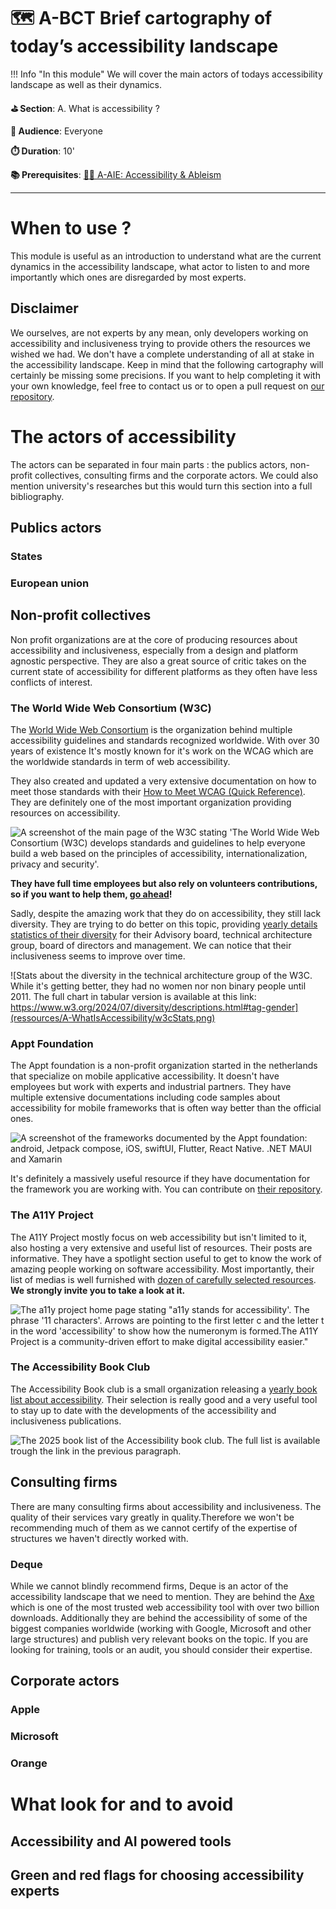 # 🗺️ A-BCT Brief cartography of today’s accessibility landscape

!!! Info "In this module"
    We will cover the main actors of todays accessibility landscape as well as their dynamics.

**⛳️ Section**: A. What is accessibility ?

**👥 Audience**: Everyone

**⏱️ ️Duration**: 10'

**📚 Prerequisites**: [👩‍🦽 A-AIE: Accessibility & Ableism](A-AIE.md)

---

# When to use ?

This module is useful as an introduction to understand what are the current dynamics in the accessibility landscape, what actor to listen to and more importantly which ones are disregarded by most experts.

## Disclaimer

We ourselves, are not experts by any mean, only developers working on accessibility and inclusiveness trying to provide others the resources we wished we had. We don't have a complete understanding of all at stake in the accessibility landscape. Keep in mind that the following cartography will certainly be missing some precisions. If you want to help completing it with your own knowledge, feel free to contact us or to open a pull request on [our repository](https://github.com/Page-and-Maxence/building-inclusive-open-source-software).

# The actors of accessibility

The actors can be separated in four main parts : the publics actors, non-profit collectives, consulting firms and the corporate actors. We could also mention university's researches but this would turn this section into a full bibliography.

## Publics actors

### States

### European union

## Non-profit collectives

Non profit organizations are at the core of producing resources about accessibility and inclusiveness, especially from a design and platform agnostic perspective. They are also a great source of critic takes on the current state of accessibility for different platforms as they often have less conflicts of interest.

### The World Wide Web Consortium (W3C)

The [World Wide Web Consortium](https://www.w3.org/about/) is the organization behind multiple accessibility guidelines and standards recognized worldwide. With over 30 years of existence It's mostly known for it's work on the WCAG which are the worldwide standards in term of web accessibility.

They also created and updated a very extensive documentation on how to meet those standards with their [How to Meet WCAG (Quick Reference)](https://www.w3.org/WAI/WCAG22/quickref/). They are definitely one of the most important organization providing resources on accessibility.

![A screenshot of the main page of the W3C stating 'The World Wide Web Consortium (W3C) develops standards and guidelines to help everyone build a web based on the principles of accessibility, internationalization, privacy and security'.](ressources/A-WhatIsAccessibility/w3cScreenshot.png)

**They have full time employees but also rely on volunteers contributions, so if you want to help them, [go ahead](https://www.w3.org/get-involved/)!**

Sadly, despite the amazing work that they do on accessibility, they still lack diversity. They are trying to do better on this topic, providing [yearly details statistics of their diversity](https://www.w3.org/about/diversity/diversity-report-2024/) for their Advisory board, technical architecture group, board of directors and management. We can notice that their inclusiveness seems to improve over time.

![Stats about the diversity in the technical architecture group of the W3C. While it's getting better, they had no women nor non binary people until 2011. The full chart in tabular version is available at this link: https://www.w3.org/2024/07/diversity/descriptions.html#tag-gender](ressources/A-WhatIsAccessibility/w3cStats.png)

### Appt Foundation

The Appt foundation is a non-profit organization started in the netherlands that specialize on mobile applicative accessibility. It doesn't have employees but work with experts and industrial partners. They have multiple extensive documentations including code samples about accessibility for mobile frameworks that is often way better than the official ones.

![A screenshot of the frameworks documented by the Appt foundation: android, Jetpack compose, iOS, swiftUI, Flutter, React Native. .NET MAUI and Xamarin](ressources/A-WhatIsAccessibility/apptFondationFrameworks.png)

It's definitely a massively useful resource if they have documentation for the framework you are working with. You can contribute on [their repository](https://github.com/appt-org/appt-website).

### The A11Y Project

The A11Y Project mostly focus on web accessibility but isn't limited to it, also hosting a very extensive and useful list of resources. Their posts are informative. They have a spotlight section useful to get to know the work of amazing people working on software accessibility. Most importantly, their list of medias is well furnished with [dozen of carefully selected resources](https://www.a11yproject.com/resources/). **We strongly invite you to take a look at it.**

![The a11y project home page stating "a11y stands for accessibility'. The phrase '11 characters'. Arrows are pointing to the first letter c and the letter t in the word 'accessibility' to show how the numeronym is formed.The A11Y Project is a community-driven effort to make digital accessibility easier."](ressources/A-WhatIsAccessibility/a11yHomePage.png)

### The Accessibility Book Club

The Accessibility Book club is a small organization releasing a [yearly book list about accessibility](https://www.a11ybookclub.com/annual-book-lists). Their selection is really good and a very useful tool to stay up to date with the developments of the accessibility and inclusiveness publications.

![The 2025 book list of the Accessibility book club. The full list is available trough the link in the previous paragraph.](ressources/A-WhatIsAccessibility/a11yBookClubHomePage.png)

## Consulting firms

There are many consulting firms about accessibility and inclusiveness. The quality of their services vary greatly in quality.Therefore we won't be recommending much of them as we cannot certify of the expertise of structures we haven't directly worked with.

### Deque

While we cannot blindly recommend firms, Deque is an actor of the accessibility landscape that we need to mention. They are behind the [Axe](https://www.deque.com/axe/auditor/) which is one of the most trusted web accessibility tool with over two billion downloads. Additionally they are behind the accessibility of some of the biggest companies worldwide (working with Google, Microsoft and other large structures) and publish very relevant books on the topic. If you are looking for training, tools or an audit, you should consider their expertise.

## Corporate actors

### Apple

### Microsoft

### Orange

# What look for and to avoid

## Accessibility and AI powered tools

## Green and red flags for choosing accessibility experts

